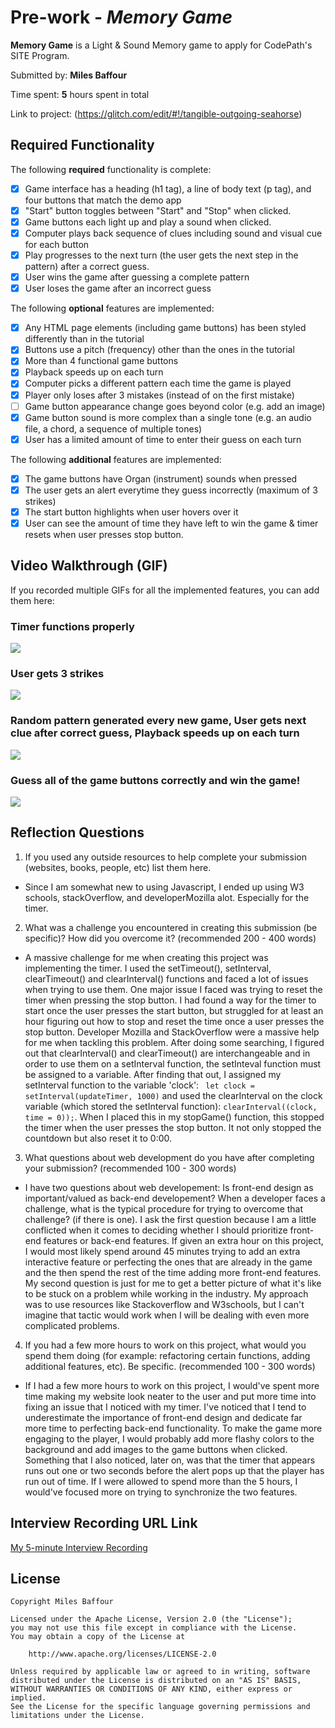 # Pre-work - *Memory Game*

**Memory Game** is a Light & Sound Memory game to apply for CodePath's SITE Program. 

Submitted by: **Miles Baffour**

Time spent: **5** hours spent in total

Link to project: (https://glitch.com/edit/#!/tangible-outgoing-seahorse)

## Required Functionality

The following **required** functionality is complete:

* [x] Game interface has a heading (h1 tag), a line of body text (p tag), and four buttons that match the demo app
* [x] "Start" button toggles between "Start" and "Stop" when clicked. 
* [x] Game buttons each light up and play a sound when clicked. 
* [x] Computer plays back sequence of clues including sound and visual cue for each button
* [x] Play progresses to the next turn (the user gets the next step in the pattern) after a correct guess. 
* [x] User wins the game after guessing a complete pattern
* [x] User loses the game after an incorrect guess

The following **optional** features are implemented:

* [x] Any HTML page elements (including game buttons) has been styled differently than in the tutorial
* [x] Buttons use a pitch (frequency) other than the ones in the tutorial
* [x] More than 4 functional game buttons
* [x] Playback speeds up on each turn
* [x] Computer picks a different pattern each time the game is played
* [x] Player only loses after 3 mistakes (instead of on the first mistake)
* [ ] Game button appearance change goes beyond color (e.g. add an image)
* [x] Game button sound is more complex than a single tone (e.g. an audio file, a chord, a sequence of multiple tones)
* [x] User has a limited amount of time to enter their guess on each turn

The following **additional** features are implemented:

- [x] The game buttons have Organ (instrument) sounds when pressed
- [x] The user gets an alert everytime they guess incorrectly (maximum of 3 strikes)
- [x] The start button highlights when user hovers over it
- [x] User can see the amount of time they have left to win the game & timer resets when user presses stop button.

## Video Walkthrough (GIF)

If you recorded multiple GIFs for all the implemented features, you can add them here:

### Timer functions properly
![](http://g.recordit.co/TwweAFjlU4.gif)
### User gets 3 strikes
![](http://g.recordit.co/3J8p45esME.gif)
### Random pattern generated every new game, User gets next clue after correct guess, Playback speeds up on each turn
![](http://g.recordit.co/ODBEaq1Rmf.gif)
### Guess all of the game buttons correctly and win the game!
![](http://g.recordit.co/lGBtrcOEFx.gif)

## Reflection Questions
1. If you used any outside resources to help complete your submission (websites, books, people, etc) list them here. 

- Since I am somewhat new to using Javascript, I ended up using W3 schools, stackOverflow, and developerMozilla alot. Especially for the timer.

2. What was a challenge you encountered in creating this submission (be specific)? How did you overcome it? (recommended 200 - 400 words)
 
- A massive challenge for me when creating this project was implementing the timer. I used the setTimeout(), setInterval, clearTimeout() and clearInterval() functions and faced a lot of issues when trying to use them. One major issue I faced was trying to reset the timer when pressing the stop button. I had found a way for the timer to start once the user presses the start button, but struggled for at least an hour figuring out how to stop and reset the time once a user presses the stop button. Developer Mozilla and StackOverflow were a massive help for me when tackling this problem. After doing some searching, I figured out that clearInterval() and clearTimeout() are interchangeable and in order to use them on a setInterval function, the setInteval function must be assigned to a variable. After finding that out, I assigned my setInterval function to the variable 'clock': ``` let clock = setInterval(updateTimer, 1000)```  and used the clearInterval on the clock variable (which stored the setInterval function): ```clearInterval((clock, time = 0));```. When I placed this in my stopGame() function, this stopped the timer when the user presses the stop button. It not only stopped the countdown but also reset it to 0:00.

3. What questions about web development do you have after completing your submission? (recommended 100 - 300 words) 

- I have two questions about web developement: Is front-end design as important/valued as back-end developement? When a developer faces a challenge, what is the typical procedure for trying to overcome that challenge? (if there is one). I ask the first question because I am a little conflicted when it comes to deciding whether I should prioritize front-end features or back-end features. If given an extra hour on this project, I would most likely spend around 45 minutes trying to add an extra interactive feature or perfecting the ones that are already in the game and the then spend the rest of the time adding more front-end features. My second question is just for me to get a better picture of what it's like to be stuck on a problem while working in the industry. My approach was to use resources like Stackoverflow and W3schools, but I can't imagine that tactic would work when I will be dealing with even more complicated problems.


4. If you had a few more hours to work on this project, what would you spend them doing (for example: refactoring certain functions, adding additional features, etc). Be specific. (recommended 100 - 300 words) 

- If I had a few more hours to work on this project, I would've spent more time making my website look neater to the user and put more time into fixing an issue that I noticed with my timer. I've noticed that I tend to underestimate the importance of front-end design and dedicate far more time to perfecting back-end functionality. To make the game more engaging to the player, I would probably add more flashy colors to the background and add images to the game buttons when clicked. Something that I also noticed, later on, was that the timer that appears runs out one or two seconds before the alert pops up that the player has run out of time. If I were allowed to spend more than the 5 hours, I would've focused more on trying to synchronize the two features. 



## Interview Recording URL Link

[My 5-minute Interview Recording](https://www.loom.com/share/e1b55052646140f6b523889ed2b428c2)


## License

    Copyright Miles Baffour

    Licensed under the Apache License, Version 2.0 (the "License");
    you may not use this file except in compliance with the License.
    You may obtain a copy of the License at

        http://www.apache.org/licenses/LICENSE-2.0

    Unless required by applicable law or agreed to in writing, software
    distributed under the License is distributed on an "AS IS" BASIS,
    WITHOUT WARRANTIES OR CONDITIONS OF ANY KIND, either express or implied.
    See the License for the specific language governing permissions and
    limitations under the License.
